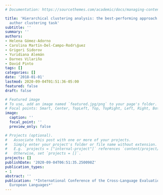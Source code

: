 ```yaml
---
# Documentation: https://sourcethemes.com/academic/docs/managing-content/

title: 'Hierarchical clustering analysis: the best-performing approach at PAN 2017
  author clustering task'
subtitle: ''
summary: ''
authors:
- Helena Gómez-Adorno
- Carolina Martı́n-Del-Campo-Rodr\ǵuez
- Grigori Sidorov
- Yuridiana Alemán
- Darnes Vilariño
- David Pinto
tags: []
categories: []
date: '2018-01-01'
lastmod: 2020-09-04T01:51:36-05:00
featured: false
draft: false

# Featured image
# To use, add an image named `featured.jpg/png` to your page's folder.
# Focal points: Smart, Center, TopLeft, Top, TopRight, Left, Right, BottomLeft, Bottom, BottomRight.
image:
  caption: ''
  focal_point: ''
  preview_only: false

# Projects (optional).
#   Associate this post with one or more of your projects.
#   Simply enter your project's folder or file name without extension.
#   E.g. `projects = ["internal-project"]` references `content/project/deep-learning/index.md`.
#   Otherwise, set `projects = []`.
projects: []
publishDate: '2020-09-04T06:51:35.250098Z'
publication_types:
- 1
abstract: ''
publication: '*International Conference of the Cross-Language Evaluation Forum for
  European Languages*'
---
```


